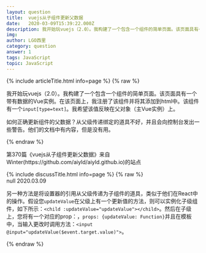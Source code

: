 ```yaml
---
layout: question
title:  vuejs从子组件更新父数据
date:   2020-03-09T15:39:22.000Z
description: 我开始玩vuejs（2.0）。我构建了一个包含一个组件的简单页面。该页面具有一个带有数据的Vue实例。在该页面上，我注册了该组件并将其添加到html中。该...
img: 
author: LGO西里
category: question
answer: 1
tags: JavaScript
topic: JavaScript
---
```

<div class="article-root">
  <div class="article">
    {% include articleTitle.html info=page %}
    {% raw %}
    <div class="article-content"><p><font style="vertical-align: inherit;"><font style="vertical-align: inherit;">我开始玩vuejs（2.0）。</font><font style="vertical-align: inherit;">我构建了一个包含一个组件的简单页面。</font><font style="vertical-align: inherit;">该页面具有一个带有数据的Vue实例。</font><font style="vertical-align: inherit;">在该页面上，我注册了该组件并将其添加到html中。</font><font style="vertical-align: inherit;">该组件有一个</font></font><code>input[type=text]</code><font style="vertical-align: inherit;"><font style="vertical-align: inherit;">。</font><font style="vertical-align: inherit;">我希望该值反映在父对象（主Vue实例）上。</font></font></p>

<p><font style="vertical-align: inherit;"><font style="vertical-align: inherit;">如何正确更新组件的父数据？</font><font style="vertical-align: inherit;">从父级传递绑定的道具不好，并且会向控制台发出一些警告。</font><font style="vertical-align: inherit;">他们的文档中有内容，但是没有用。</font></font></p></div>
    {% endraw %}
  </div>
  <p class="winter_mark">第370篇《vuejs从子组件更新父数据》来自Winter(https://github.com/aiyld/aiyld.github.io)的站点</p>
  <div class="discuss-wrapper">
    {% include discussTitle.html info=page %}
    {% raw %}
    <div class="discuss-item">
        <div class="discuss-parent">
          <div class="discuss-meta">
            <span class="discuss-user">null</span>
            <span class="discuss-time">2020.03.09</span>
          </div>
          <div class="discuss-comment"><p><font style="vertical-align: inherit;"><font style="vertical-align: inherit;">另一种方法是将设置器的引用从父级传递为子组件的道具，类似于他们在React中的操作。</font><font style="vertical-align: inherit;">假设您</font></font><code>updateValue</code><font style="vertical-align: inherit;"><font style="vertical-align: inherit;">在父级上</font><font style="vertical-align: inherit;">有一个</font><font style="vertical-align: inherit;">更新值的方法，则可以实例化子级组件，如下所示：</font></font><code>&lt;child :updateValue="updateValue"&gt;&lt;/child&gt;</code><font style="vertical-align: inherit;"><font style="vertical-align: inherit;">。</font><font style="vertical-align: inherit;">然后在子级上，您将有一个对应的prop：，</font></font><code>props: {updateValue: Function}</code><font style="vertical-align: inherit;"><font style="vertical-align: inherit;">并且在模板中，当输入更改时调用方法：</font></font><code>&lt;input @input="updateValue($event.target.value)"&gt;</code><font style="vertical-align: inherit;"><font style="vertical-align: inherit;">。</font></font></p></div>
        </div></div>
    {% endraw %}
  </div>
<div>
